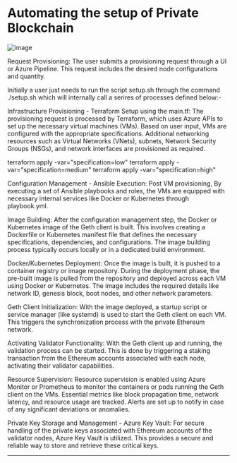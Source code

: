 # Automating the setup of Private Blockchain
![image](https://github.com/devgprime/NodeAutomationBlockchain/assets/131144462/08abad9b-eca9-4fcf-b764-b2f77149f61b)

Request Provisioning: The user submits a provisioning request through a UI or Azure Pipeline. This request includes the desired node configurations and quantity.

Initially a user just needs to run the script setup.sh through the command ./setup.sh which will internally call a serires of processes defined below:-

Infrastructure Provisioning - Terraform Setup using the main.tf: The provisioning request is processed by Terraform, which uses Azure APIs to set up the necessary virtual machines (VMs). Based on user input, VMs are configured with the appropriate specifications. Additional networking resources such as Virtual Networks (VNets), subnets, Network Security Groups (NSGs), and network interfaces are provisioned as required. 

terraform apply -var="specification=low"
terraform apply -var="specification=medium"
terraform apply -var="specification=high"

Configuration Management - Ansible Execution: Post VM provisioning, By executing a set of Ansible playbooks and roles, the VMs are equipped with necessary internal services like Docker or Kubernetes through playbook.yml.

Image Building: After the configuration management step, the Docker or Kubernetes image of the Geth client is built. This involves creating a Dockerfile or Kubernetes manifest file that defines the necessary specifications, dependencies, and configurations. The image building process typically occurs locally or in a dedicated build environment.

Docker/Kubernetes Deployment: Once the image is built, it is pushed to a container registry or image repository. During the deployment phase, the pre-built image is pulled from the repository and deployed across each VM using Docker or Kubernetes. The image includes the required details like network ID, genesis block, boot nodes, and other network parameters.

Geth Client Initialization: With the image deployed, a startup script or service manager (like systemd) is used to start the Geth client on each VM. This triggers the synchronization process with the private Ethereum network.

Activating Validator Functionality: With the Geth client up and running, the validation process can be started. This is done by triggering a staking transaction from the Ethereum accounts associated with each node, activating their validator capabilities.

Resource Supervision: Resource supervision is enabled using Azure Monitor or Prometheus to monitor the containers or pods running the Geth client on the VMs. Essential metrics like block propagation time, network latency, and resource usage are tracked. Alerts are set up to notify in case of any significant deviations or anomalies.

Private Key Storage and Management - Azure Key Vault: For secure handling of the private keys associated with Ethereum accounts of the validator nodes, Azure Key Vault is utilized. This provides a secure and reliable way to store and retrieve these critical keys.

---------------------------------------------------------------------------------------------


